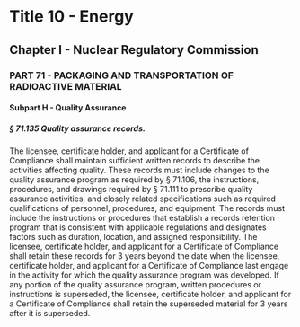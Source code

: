 
# Title 10 - Energy
## Chapter I - Nuclear Regulatory Commission
### PART 71 - PACKAGING AND TRANSPORTATION OF RADIOACTIVE MATERIAL
#### Subpart H - Quality Assurance
##### § 71.135 Quality assurance records.

The licensee, certificate holder, and applicant for a Certificate of Compliance shall maintain sufficient written records to describe the activities affecting quality. These records must include changes to the quality assurance program as required by § 71.106, the instructions, procedures, and drawings required by § 71.111 to prescribe quality assurance activities, and closely related specifications such as required qualifications of personnel, procedures, and equipment. The records must include the instructions or procedures that establish a records retention program that is consistent with applicable regulations and designates factors such as duration, location, and assigned responsibility. The licensee, certificate holder, and applicant for a Certificate of Compliance shall retain these records for 3 years beyond the date when the licensee, certificate holder, and applicant for a Certificate of Compliance last engage in the activity for which the quality assurance program was developed. If any portion of the quality assurance program, written procedures or instructions is superseded, the licensee, certificate holder, and applicant for a Certificate of Compliance shall retain the superseded material for 3 years after it is superseded.
